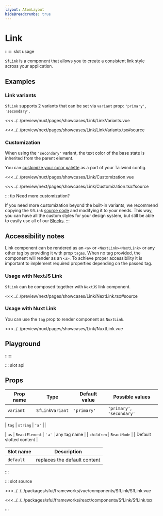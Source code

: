 ```yaml
---
layout: AtomLayout
hideBreadcrumbs: true
---
```


# Link

:::::: slot usage

`SfLink` is a component that allows you to create a consistent link style across your application.

## Examples

### Link variants

`SfLink` supports 2 variants that can be set via `variant` prop: `'primary'`, `'secondary'`.

<Showcase showcase-name="Link/LinkVariants">

<!-- vue -->

<<<../../preview/nuxt/pages/showcases/Link/LinkVariants.vue

<!-- end vue -->
<!-- react -->

<<<../../preview/next/pages/showcases/Link/LinkVariants.tsx#source

<!-- end react -->
</Showcase>

### Customization

When using the `'secondary'` variant, the text color of the base state is inherited from the parent element.

You can [customize your color palette](../customization/theming.html) as a part of your Tailwind config.

<Showcase showcase-name="Link/Customization">

<!-- vue -->

<<<../../preview/nuxt/pages/showcases/Link/Customization.vue

<!-- end vue -->
<!-- react -->

<<<../../preview/next/pages/showcases/Link/Customization.tsx#source

<!-- end react -->
</Showcase>

::: tip Need more customization?

If you need more customization beyond the built-in variants, we recommend copying the `SfLink` [source code](#source) and modifying it to your needs. This way, you can have all the custom styles for your design system, but still be able to easily use all of our [Blocks](./blocks.html).
:::

<!-- react -->

## Accessibility notes

Link component can be rendered as an `<a>` or <!-- vue -->`<NuxtLink>`<!-- end vue --><!-- react -->`<NextLink>`<!-- end react --> or any other tag by providing it with prop <!-- vue -->`tag`<!-- end vue --><!-- react -->`as`<!-- end react -->. When no tag provided, the component will render as an `<a>`. To achieve proper accessibility it is important to implement required properties depending on the passed tag.

### Usage with NextJS Link

`SfLink` can be composed together with `NextJS` link component.

<Showcase showcase-name="Link/NextLink">
<<<../../preview/next/pages/showcases/Link/NextLink.tsx#source
</Showcase>
<!-- end react -->

<!-- vue -->

### Usage with Nuxt Link

You can use the `tag` prop to render component as `NuxtLink`.

<Showcase showcase-name="Link/NuxtLink">
<<<../../preview/nuxt/pages/showcases/Link/NuxtLink.vue
</Showcase>
<!-- end vue -->

## Playground

<Generate />
::::::

::: slot api

## Props

| Prop name | Type            | Default value | Possible values            |
| --------- | --------------- | ------------- | -------------------------- |
| `variant` | `SfLinkVariant` | `'primary'`   | `'primary'`, `'secondary'` |

<!-- vue -->

| `tag` | `string` | `'a'` | |

<!-- end vue -->
<!-- react -->

| `as` | `ReactElement` | `'a'` | any tag name |
| `children` | `ReactNode` | | Default slotted content |

<!-- end react -->

<!-- vue -->

| Slot name | Description                  |
| --------- | ---------------------------- |
| `default` | replaces the default content |

<!-- end vue -->

:::

::: slot source
<SourceCode>

<!-- vue -->

<<<../../../packages/sfui/frameworks/vue/components/SfLink/SfLink.vue

<!-- end vue -->
<!-- react -->

<<<../../../packages/sfui/frameworks/react/components/SfLink/SfLink.tsx

<!-- end react -->
</SourceCode>
:::
